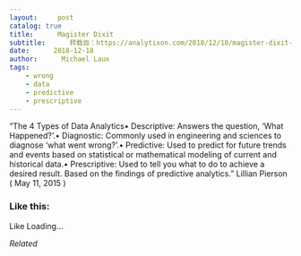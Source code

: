```yaml
---
layout:     post
catalog: true
title:      Magister Dixit
subtitle:      转载自：https://analytixon.com/2018/12/18/magister-dixit-1444/
date:      2018-12-18
author:      Michael Laux
tags:
    - wrong
    - data
    - predictive
    - prescriptive
---
```


“The 4 Types of Data Analytics• Descriptive: Answers the question, ‘What Happened?’.• Diagnostic: Commonly used in engineering and sciences to diagnose ‘what went wrong?’.• Predictive: Used to predict for future trends and events based on statistical or mathematical modeling of current and historical data.• Prescriptive: Used to tell you what to do to achieve a desired result. Based on the findings of predictive analytics.” Lillian Pierson ( May 11, 2015 )





### Like this:

Like Loading...


*Related*

